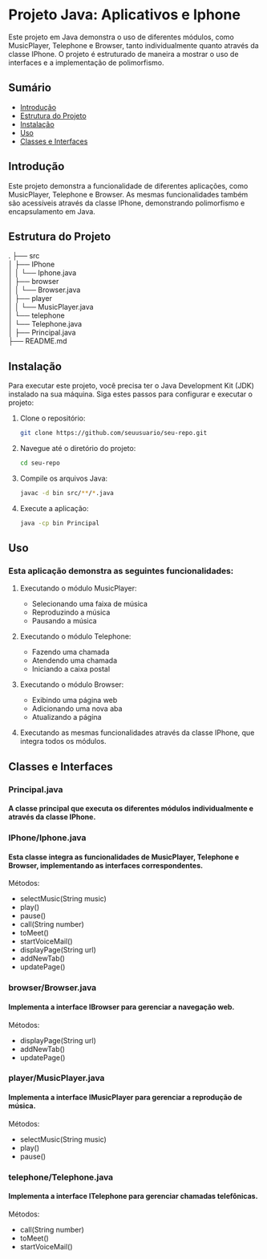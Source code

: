 # Projeto Java: Aplicativos e Iphone

Este projeto em Java demonstra o uso de diferentes módulos, como MusicPlayer, Telephone e Browser, tanto individualmente quanto através da classe IPhone. O projeto é estruturado de maneira a mostrar o uso de interfaces e a implementação de polimorfismo.

## Sumário

- [Introdução](#introdução)
- [Estrutura do Projeto](#estrutura-do-projeto)
- [Instalação](#instalação)
- [Uso](#uso)
- [Classes e Interfaces](#classes-e-interfaces)

## Introdução

Este projeto demonstra a funcionalidade de diferentes aplicações, como MusicPlayer, Telephone e Browser. As mesmas funcionalidades também são acessíveis através da classe IPhone, demonstrando polimorfismo e encapsulamento em Java.

## Estrutura do Projeto

.
├── src\
│ ├── IPhone\
│ │ └── Iphone.java\
│ ├── browser\
│ │ └── Browser.java\
│ ├── player\
│ │ └── MusicPlayer.java\
│ └── telephone\
│ └── Telephone.java\
│ ├── Principal.java\
├── README.md


## Instalação

Para executar este projeto, você precisa ter o Java Development Kit (JDK) instalado na sua máquina. Siga estes passos para configurar e executar o projeto:

1. Clone o repositório:
   ```sh
   git clone https://github.com/seuusuario/seu-repo.git
2. Navegue até o diretório do projeto:
   ```sh
   cd seu-repo
3. Compile os arquivos Java:
   ```sh
   javac -d bin src/**/*.java
4. Execute a aplicação:
   ```sh
   java -cp bin Principal

## Uso
### Esta aplicação demonstra as seguintes funcionalidades:

1. Executando o módulo MusicPlayer:
   - Selecionando uma faixa de música
   - Reproduzindo a música
   - Pausando a música

2. Executando o módulo Telephone:
   - Fazendo uma chamada
   - Atendendo uma chamada
   - Iniciando a caixa postal

3. Executando o módulo Browser:
   - Exibindo uma página web
   - Adicionando uma nova aba
   - Atualizando a página

4. Executando as mesmas funcionalidades através da classe IPhone, que integra todos os módulos.

## Classes e Interfaces

### Principal.java
#### A classe principal que executa os diferentes módulos individualmente e através da classe IPhone.

### IPhone/Iphone.java
#### Esta classe integra as funcionalidades de MusicPlayer, Telephone e Browser, implementando as interfaces correspondentes.

Métodos:

 - selectMusic(String music)
 - play()
 - pause()
 - call(String number)
 - toMeet()
 - startVoiceMail()
 - displayPage(String url)
 - addNewTab()
 - updatePage()

### browser/Browser.java
#### Implementa a interface IBrowser para gerenciar a navegação web.

Métodos:

 - displayPage(String url)
 - addNewTab()
 - updatePage()

### player/MusicPlayer.java
#### Implementa a interface IMusicPlayer para gerenciar a reprodução de música.

Métodos:

 - selectMusic(String music)
 - play()
 - pause()

### telephone/Telephone.java
#### Implementa a interface ITelephone para gerenciar chamadas telefônicas.

Métodos:

 - call(String number)
 - toMeet()
 - startVoiceMail()
